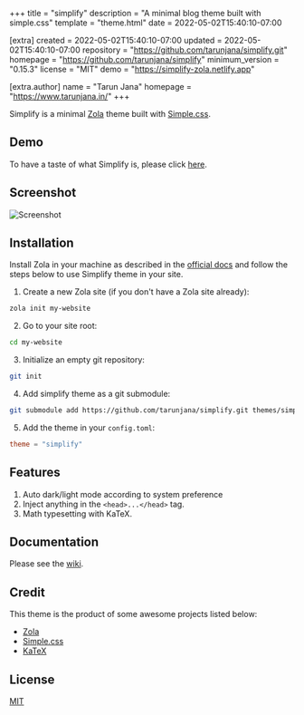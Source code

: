 
+++
title = "simplify"
description = "A minimal blog theme built with simple.css"
template = "theme.html"
date = 2022-05-02T15:40:10-07:00

[extra]
created = 2022-05-02T15:40:10-07:00
updated = 2022-05-02T15:40:10-07:00
repository = "https://github.com/tarunjana/simplify.git"
homepage = "https://github.com/tarunjana/simplify"
minimum_version = "0.15.3"
license = "MIT"
demo = "https://simplify-zola.netlify.app"

[extra.author]
name = "Tarun Jana"
homepage = "https://www.tarunjana.in/"
+++        

Simplify is a minimal [Zola](https://www.getzola.org/) theme built with
[Simple.css](https://simplecss.org/).

## Demo

To have a taste of what Simplify is, please click [here](https://simplify-zola.netlify.app).

## Screenshot

![Screenshot](/screenshot.png)

## Installation

Install Zola in your machine as described in the [official docs](https://www.getzola.org/documentation/getting-started/installation/) and follow the steps below to use Simplify theme in your site.

1. Create a new Zola site (if you don't have a Zola site already):

```bash
zola init my-website
```

2. Go to your site root:

```bash
cd my-website
```

3. Initialize an empty git repository:

```bash
git init
```

4. Add simplify theme as a git submodule:

```bash
git submodule add https://github.com/tarunjana/simplify.git themes/simplify
```

5. Add the theme in your `config.toml`:

```toml
theme = "simplify"
```

## Features

1. Auto dark/light mode according to system preference
2. Inject anything in the `<head>...</head>` tag.
3. Math typesetting with KaTeX.

## Documentation

Please see the [wiki](https://github.com/tarunjana/simplify/wiki).

## Credit

This theme is the product of some awesome projects listed below:

- [Zola](https://www.getzola.org/)
- [Simple.css](https://simplecss.org/)
- [KaTeX](https://katex.org/)

## License

[MIT](https://mit-license.org)
        